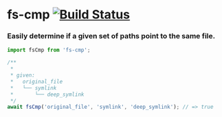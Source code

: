 # fs-cmp [![Build Status](https://travis-ci.org/charliekenney23/fs-cmp.svg?branch=master)](https://travis-ci.org/charliekenney23/fs-cmp.js)

### Easily determine if a given set of paths point to the same file.

```typescript
import fsCmp from 'fs-cmp';

/**
 *
 * given:
 *   original_file
 *   └── symlink
 *       └── deep_symlink
 */
await fsCmp('original_file', 'symlink', 'deep_symlink'); // => true
```
